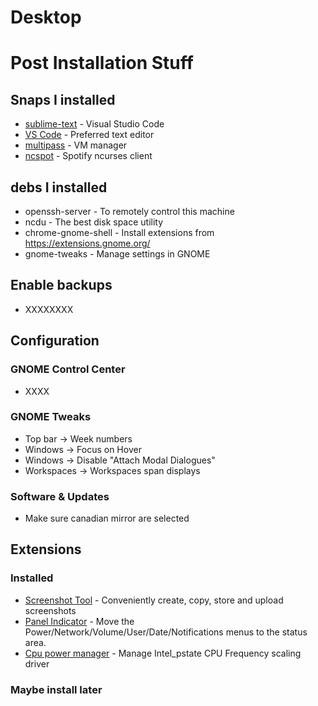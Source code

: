 # Desktop
# Post Installation Stuff

## Snaps I installed

 * [sublime-text](https://snapcraft.io/code)  		    - Visual Studio Code
 * [VS Code](https://snapcraft.io/sublime-text)  		- Preferred text editor
 * [multipass](https://snapcraft.io/multipass)     		- VM manager
 * [ncspot](https://snapcraft.io/ncspot)				- Spotify ncurses client

## debs I installed

 * openssh-server		- To remotely control this machine
 * ncdu					- The best disk space utility
 * chrome-gnome-shell	- Install extensions from https://extensions.gnome.org/
 * gnome-tweaks			- Manage settings in GNOME

## Enable backups

  - XXXXXXXX

## Configuration

### GNOME Control Center

 * XXXX


### GNOME Tweaks

 * Top bar -> Week numbers
 * Windows -> Focus on Hover
 * Windows -> Disable "Attach Modal Dialogues"
 * Workspaces -> Workspaces span displays

### Software & Updates

 * Make sure canadian mirror are selected

## Extensions

### Installed
 * [Screenshot Tool](https://extensions.gnome.org/extension/1112/screenshot-tool/)  	- Conveniently create, copy, store and upload screenshots
 * [Panel Indicator](https://extensions.gnome.org/extension/2416/panel-indicators/)  	- Move the Power/Network/Volume/User/Date/Notifications menus to the status area.
 * [Cpu power manager](https://extensions.gnome.org/extension/945/cpu-power-manager/)  - Manage Intel_pstate CPU Frequency scaling driver

### Maybe install later

